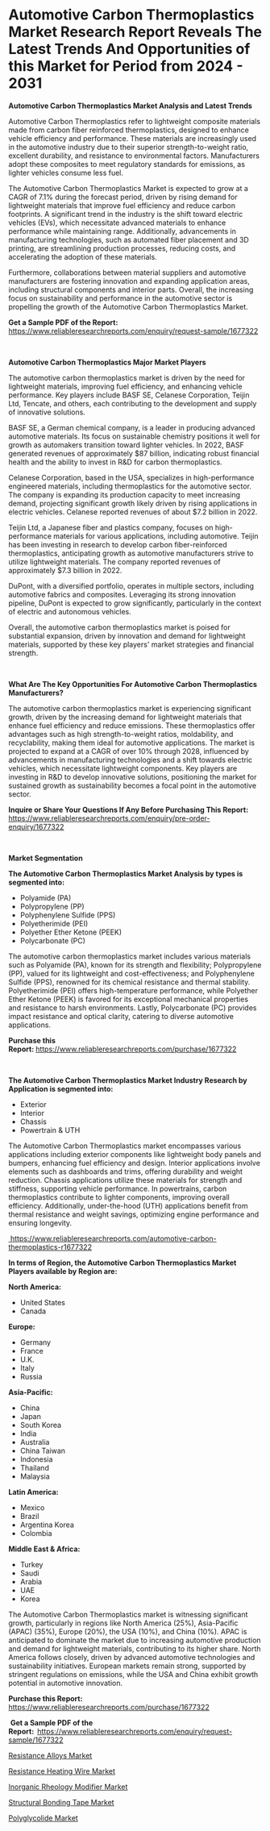 <p><h1>Automotive Carbon Thermoplastics Market Research Report Reveals The Latest Trends And Opportunities of this Market for Period from 2024 - 2031</h1></p><p><strong>Automotive Carbon Thermoplastics Market Analysis and Latest Trends</strong></p>
<p><p>Automotive Carbon Thermoplastics refer to lightweight composite materials made from carbon fiber reinforced thermoplastics, designed to enhance vehicle efficiency and performance. These materials are increasingly used in the automotive industry due to their superior strength-to-weight ratio, excellent durability, and resistance to environmental factors. Manufacturers adopt these composites to meet regulatory standards for emissions, as lighter vehicles consume less fuel.</p><p>The Automotive Carbon Thermoplastics Market is expected to grow at a CAGR of 7.1% during the forecast period, driven by rising demand for lightweight materials that improve fuel efficiency and reduce carbon footprints. A significant trend in the industry is the shift toward electric vehicles (EVs), which necessitate advanced materials to enhance performance while maintaining range. Additionally, advancements in manufacturing technologies, such as automated fiber placement and 3D printing, are streamlining production processes, reducing costs, and accelerating the adoption of these materials.</p><p>Furthermore, collaborations between material suppliers and automotive manufacturers are fostering innovation and expanding application areas, including structural components and interior parts. Overall, the increasing focus on sustainability and performance in the automotive sector is propelling the growth of the Automotive Carbon Thermoplastics Market.</p></p>
<p><strong>Get a Sample PDF of the Report:&nbsp;</strong> <a href="https://www.reliableresearchreports.com/enquiry/request-sample/1677322?utm_campaign=3&utm_medium=2&utm_source=Github&utm_content=ia&utm_term=11122024&utm_id=automotive-carbon-thermoplastics">https://www.reliableresearchreports.com/enquiry/request-sample/1677322</a></p>
<p>&nbsp;</p>
<p><strong>Automotive Carbon Thermoplastics Major Market Players</strong></p>
<p><p>The automotive carbon thermoplastics market is driven by the need for lightweight materials, improving fuel efficiency, and enhancing vehicle performance. Key players include BASF SE, Celanese Corporation, Teijin Ltd, Tencate, and others, each contributing to the development and supply of innovative solutions.</p><p>BASF SE, a German chemical company, is a leader in producing advanced automotive materials. Its focus on sustainable chemistry positions it well for growth as automakers transition toward lighter vehicles. In 2022, BASF generated revenues of approximately $87 billion, indicating robust financial health and the ability to invest in R&D for carbon thermoplastics.</p><p>Celanese Corporation, based in the USA, specializes in high-performance engineered materials, including thermoplastics for the automotive sector. The company is expanding its production capacity to meet increasing demand, projecting significant growth likely driven by rising applications in electric vehicles. Celanese reported revenues of about $7.2 billion in 2022.</p><p>Teijin Ltd, a Japanese fiber and plastics company, focuses on high-performance materials for various applications, including automotive. Teijin has been investing in research to develop carbon fiber-reinforced thermoplastics, anticipating growth as automotive manufacturers strive to utilize lightweight materials. The company reported revenues of approximately $7.3 billion in 2022.</p><p>DuPont, with a diversified portfolio, operates in multiple sectors, including automotive fabrics and composites. Leveraging its strong innovation pipeline, DuPont is expected to grow significantly, particularly in the context of electric and autonomous vehicles.</p><p>Overall, the automotive carbon thermoplastics market is poised for substantial expansion, driven by innovation and demand for lightweight materials, supported by these key players' market strategies and financial strength.</p></p>
<p>&nbsp;</p>
<p><strong>What Are The Key Opportunities For Automotive Carbon Thermoplastics Manufacturers?</strong></p>
<p><p>The automotive carbon thermoplastics market is experiencing significant growth, driven by the increasing demand for lightweight materials that enhance fuel efficiency and reduce emissions. These thermoplastics offer advantages such as high strength-to-weight ratios, moldability, and recyclability, making them ideal for automotive applications. The market is projected to expand at a CAGR of over 10% through 2028, influenced by advancements in manufacturing technologies and a shift towards electric vehicles, which necessitate lightweight components. Key players are investing in R&D to develop innovative solutions, positioning the market for sustained growth as sustainability becomes a focal point in the automotive sector.</p></p>
<p><strong>Inquire or Share Your Questions If Any Before Purchasing This Report:</strong> <a href="https://www.reliableresearchreports.com/enquiry/pre-order-enquiry/1677322?utm_campaign=3&utm_medium=2&utm_source=Github&utm_content=ia&utm_term=11122024&utm_id=automotive-carbon-thermoplastics">https://www.reliableresearchreports.com/enquiry/pre-order-enquiry/1677322</a></p>
<p>&nbsp;</p>
<p><strong>Market Segmentation</strong></p>
<p><strong>The Automotive Carbon Thermoplastics Market Analysis by types is segmented into:</strong></p>
<p><ul><li>Polyamide (PA)</li><li>Polypropylene (PP)</li><li>Polyphenylene Sulfide (PPS)</li><li>Polyetherimide (PEI)</li><li>Polyether Ether Ketone (PEEK)</li><li>Polycarbonate (PC)</li></ul></p>
<p><p>The automotive carbon thermoplastics market includes various materials such as Polyamide (PA), known for its strength and flexibility; Polypropylene (PP), valued for its lightweight and cost-effectiveness; and Polyphenylene Sulfide (PPS), renowned for its chemical resistance and thermal stability. Polyetherimide (PEI) offers high-temperature performance, while Polyether Ether Ketone (PEEK) is favored for its exceptional mechanical properties and resistance to harsh environments. Lastly, Polycarbonate (PC) provides impact resistance and optical clarity, catering to diverse automotive applications.</p></p>
<p><strong>Purchase this Report:&nbsp;</strong><a href="https://www.reliableresearchreports.com/purchase/1677322?utm_campaign=3&utm_medium=2&utm_source=Github&utm_content=ia&utm_term=11122024&utm_id=automotive-carbon-thermoplastics">https://www.reliableresearchreports.com/purchase/1677322</a></p>
<p>&nbsp;</p>
<p><strong>The Automotive Carbon Thermoplastics Market Industry Research by Application is segmented into:</strong></p>
<p><ul><li>Exterior</li><li>Interior</li><li>Chassis</li><li>Powertrain & UTH</li></ul></p>
<p><p>The Automotive Carbon Thermoplastics market encompasses various applications including exterior components like lightweight body panels and bumpers, enhancing fuel efficiency and design. Interior applications involve elements such as dashboards and trims, offering durability and weight reduction. Chassis applications utilize these materials for strength and stiffness, supporting vehicle performance. In powertrains, carbon thermoplastics contribute to lighter components, improving overall efficiency. Additionally, under-the-hood (UTH) applications benefit from thermal resistance and weight savings, optimizing engine performance and ensuring longevity.</p></p>
<p><a href="https://www.reliableresearchreports.com/automotive-carbon-thermoplastics-r1677322?utm_campaign=3&utm_medium=2&utm_source=Github&utm_content=ia&utm_term=11122024&utm_id=automotive-carbon-thermoplastics">&nbsp;https://www.reliableresearchreports.com/automotive-carbon-thermoplastics-r1677322</a></p>
<p><strong>In terms of Region, the Automotive Carbon Thermoplastics Market Players available by Region are:</strong></p>
<p>
    <p> <strong> North America: </strong>
        <ul>
            <li>United States</li>
            <li>Canada</li>
        </ul>
        </p> 
    <p> <strong> Europe: </strong>
        <ul>
            <li>Germany</li>
            <li>France</li>
            <li>U.K.</li>
            <li>Italy</li>
            <li>Russia</li>
        </ul>
        </p> 
    <p> <strong> Asia-Pacific: </strong>
        <ul>
            <li>China</li>
            <li>Japan</li>
            <li>South Korea</li>
            <li>India</li>
            <li>Australia</li>
            <li>China Taiwan</li>
            <li>Indonesia</li>
            <li>Thailand</li>
            <li>Malaysia</li>
        </ul>
        </p> 
    <p> <strong> Latin America: </strong>
        <ul>
            <li>Mexico</li>
            <li>Brazil</li>
            <li>Argentina Korea</li>
            <li>Colombia</li>
        </ul>
        </p> 
    <p> <strong> Middle East & Africa: </strong>
        <ul>
            <li>Turkey</li>
            <li>Saudi</li>
            <li>Arabia</li>
            <li>UAE</li>
            <li>Korea</li>
        </ul>
    </p>
    </p>
<p><p>The Automotive Carbon Thermoplastics market is witnessing significant growth, particularly in regions like North America (25%), Asia-Pacific (APAC) (35%), Europe (20%), the USA (10%), and China (10%). APAC is anticipated to dominate the market due to increasing automotive production and demand for lightweight materials, contributing to its higher share. North America follows closely, driven by advanced automotive technologies and sustainability initiatives. European markets remain strong, supported by stringent regulations on emissions, while the USA and China exhibit growth potential in automotive innovation.</p></p>
<p><strong>Purchase this Report: </strong><a href="https://www.reliableresearchreports.com/purchase/1677322?utm_campaign=3&utm_medium=2&utm_source=Github&utm_content=ia&utm_term=11122024&utm_id=automotive-carbon-thermoplastics">https://www.reliableresearchreports.com/purchase/1677322</a></p>
<p>&nbsp;<strong>Get a Sample PDF of the Report:&nbsp;&nbsp;</strong><a href="https://www.reliableresearchreports.com/enquiry/request-sample/1677322?utm_campaign=3&utm_medium=2&utm_source=Github&utm_content=ia&utm_term=11122024&utm_id=automotive-carbon-thermoplastics">https://www.reliableresearchreports.com/enquiry/request-sample/1677322</a></p>
<p><strong></strong></p>
<p><p><a href="https://www.linkedin.com/pulse/revenue-analysis-growth-forecast-resistance-alloys-market-ibo8e?utm_campaign=3&utm_medium=2&utm_source=Github&utm_content=ia&utm_term=11122024&utm_id=automotive-carbon-thermoplastics">Resistance Alloys Market</a></p><p><a href="https://www.linkedin.com/pulse/rising-demand-resistance-heating-wire-market-influencing-vs3fe?utm_campaign=3&utm_medium=2&utm_source=Github&utm_content=ia&utm_term=11122024&utm_id=automotive-carbon-thermoplastics">Resistance Heating Wire Market</a></p><p><a href="https://github.com/mauripalmi/Market-Research-Report-List-5/blob/main/inorganic-rheology-modifier-market.md?utm_campaign=3&utm_medium=2&utm_source=Github&utm_content=ia&utm_term=11122024&utm_id=automotive-carbon-thermoplastics">Inorganic Rheology Modifier Market</a></p><p><a href="https://www.linkedin.com/pulse/structural-bonding-tape-market-development-top-players-projected-rfdae?utm_campaign=3&utm_medium=2&utm_source=Github&utm_content=ia&utm_term=11122024&utm_id=automotive-carbon-thermoplastics">Structural Bonding Tape Market</a></p><p><a href="https://github.com/gulaimolin/Market-Research-Report-List-6/blob/main/polyglycolide-market.md?utm_campaign=3&utm_medium=2&utm_source=Github&utm_content=ia&utm_term=11122024&utm_id=automotive-carbon-thermoplastics">Polyglycolide Market</a></p></p>